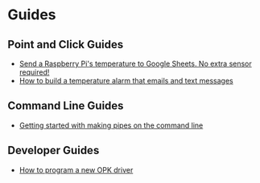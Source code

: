 # Guides

## Point and Click Guides  
* [Send a Raspberry Pi's temperature to Google Sheets. No extra sensor required!](send-your-raspberry-pis-temperature-to-google-sheets.md)
* [How to build a temperature alarm that emails and text messages ](how-to-build-a-temperature-alarm-that-emails-and-text-messages.md)

## Command Line Guides 

* [Getting started with making pipes on the command line](getting-started-with-making-pipes-on-the-command-line.md)

## Developer Guides 
* [How to program a new OPK driver](how-to-program-a-new-opk-driver.md)


